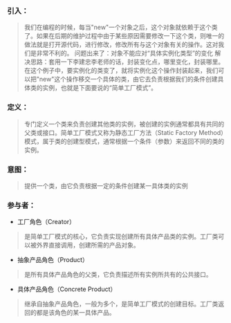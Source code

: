 ### 引入： ###
> 我们在编程的时候，每当"new"一个对象之后，这个对象就依赖于这个类了。如果在后期的维护过程中由于某些原因需要修改一下这个类，则唯一的做法就是打开源代码，进行修改，修改所有与这个对象有关的操作。这对我们是非常不利的。
> 问题出来了：对象不能应对“具体实例化类型”的变化
> 解决思路：套用一下李建忠李老师的话，封装变化点，哪里变化，封装哪里。在这个例子中，要实例化的类变了，就将实例化这个操作封装起来，我们可以把"new"这个操作移交一个具体的类，由它去负责根据我们的条件创建具体类的实例，也就是下面要说的“简单工厂模式”。

### 定义： ###
> 专门定义一个类来负责创建其他类的实例，被创建的实例通常都具有共同的父类或接口。简单工厂模式又称为静态工厂方法（Static Factory Method）模式，属于类的创建型模式，通常根据一个条件（参数）来返回不同的类的实例。

### 意图： ###
> 提供一个类，由它负责根据一定的条件创建某一具体类的实例

### 参与者： ###
  * 工厂角色（Creator）
> 是简单工厂模式的核心，它负责实现创建所有具体产品类的实例。工厂类可以被外界直接调用，创建所需的产品对象。
  * 抽象产品角色（Product）
> 是所有具体产品角色的父类，它负责描述所有实例所共有的公共接口。
  * 具体产品角色（Concrete Product）
> 继承自抽象产品角色，一般为多个，是简单工厂模式的创建目标。工厂类返回的都是该角色的某一具体产品。